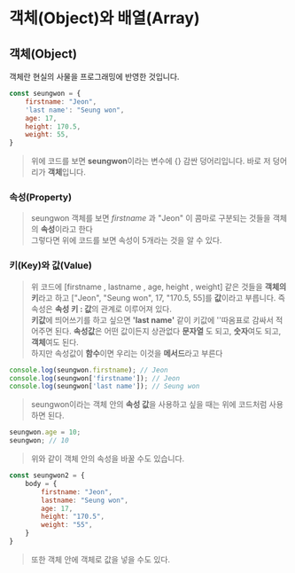 # 객체(Object)와 배열(Array)

## 객체(Object)
객체란 현실의 사물을 프로그래밍에 반영한 것입니다.
```js
const seungwon = {
    firstname: "Jeon",
    'last name': "Seung won",
    age: 17,
    height: 170.5,
    weight: 55,
}
```
>위에 코드를 보면 **seungwon**이라는 변수에 {} 감싼 덩어리입니다. 바로 저 덩어리가 **객체**입니다.

### 속성(Property)
> seungwon 객체를 보면 _firstname_ 과 "Jeon" 이 콤마로 구분되는 것들을 객체의 **속성**이라고 한다 <br>
> 그렇다면 위에 코드를 보면 속성이 5개라는 것을 알 수 있다.


### 키(Key)와 값(Value)
> 위 코드에 [firstname , lastname , age, height , weight] 같은 것들을 **객체의 키**라고 하고 ["Jeon", "Seung won", 17, "170.5, 55]를 **값**이라고 부릅니다.
> 즉 속성은 **속성 키 : 값**의 관계로 이루어져 있다. <br>
> **키값**에 띄어쓰기를 하고 싶으면 **'last name'** 같이 키값에 ''따옴표로 감싸서 적어주면 된다. **속성값**은 어떤 값이든지 상관없다 **문자열** 도 되고, **숫자**여도 되고, **객체**여도 된다. <br> 하지만 속성값이 **함수**이면 우리는 이것을 **메서드**라고 부른다
```js
console.log(seungwon.firstname); // Jeon
console.log(seungwon['firstname']); // Jeon
console.log(seungwon['last name']); // Seung won
```
> seungwon이라는 객체 안의 **속성 값**을 사용하고 싶을 때는 위에 코드처럼 사용하면 된다.

```js
seungwon.age = 10;
seungwon; // 10
```
>위와 같이 객체 안의 속성을 바꿀 수도 있습니다.

```js
const seungwon2 = {
    body = {
        firstname: "Jeon",
        lastname: "Seung won",
        age: 17,
        height: "170.5",
        weight: "55",
    }
}
```
>또한 객체 안에 객체로 값을 넣을 수도 있다.



